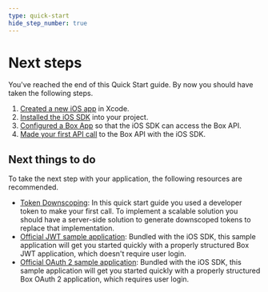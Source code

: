 ```yaml
---
type: quick-start
hide_step_number: true
---
```


# Next steps

You've reached the end of this Quick Start guide. By now you should have taken
the following steps.

1. [Created a new iOS app](g://mobile/ios/quick-start/create-ios-app/) in Xcode.
2. [Installed the iOS SDK](g://mobile/ios/quick-start/install-ios-sdk/) into your project.
3. [Configured a Box App](g://mobile/ios/quick-start/configure-box-app/) so that the iOS SDK can access the Box API.
4. [Made your first API call](g://mobile/ios/quick-start/make-api-call/) to the Box API with the iOS SDK.

## Next things to do

To take the next step with your application, the following resources are
recommended.

* [Token Downscoping](g://authentication/tokens/downscope/): In this quick start guide you used a developer token to make your first call. To implement a scalable solution you should have a server-side solution to generate downscoped tokens to replace that implementation.
* [Official JWT sample application][sample-jwt]: Bundled with the iOS SDK, this sample application will get you started quickly with a properly structured Box JWT application, which doesn't require user login.
* [Official OAuth 2 sample application][sample-oauth]: Bundled with the iOS SDK, this sample application will get you started quickly with a properly structured Box OAuth 2 application, which requires user login.

[sample-jwt]: https://github.com/box/box-ios-sdk/tree/master/SampleApps/JWTSampleApp
[sample-oauth]: https://github.com/box/box-ios-sdk/tree/master/SampleApps/OAuth2SampleApp